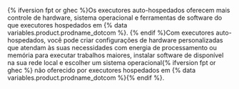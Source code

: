 {% ifversion fpt or ghec %}Os executores auto-hospedados oferecem mais controle de hardware, sistema operacional e ferramentas de software do que executores hospedados em {% data variables.product.prodname_dotcom %}. {% endif %}Com executores auto-hospedados, você pode criar configurações de hardware personalizadas que atendam às suas necessidades com energia de processamento ou memória para executar trabalhos maiores, instalar software de disponível na sua rede local e escolher um sistema operacional{% ifversion fpt or ghec %} não oferecido por executores hospedados em {% data variables.product.prodname_dotcom %}{% endif %}.
